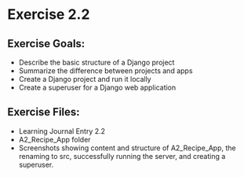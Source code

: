 # Exercise 2.2

## Exercise Goals: 
- Describe the basic structure of a Django project 
- Summarize the difference between projects and apps
- Create a Django project and run it locally
- Create a superuser for a Django web application


## Exercise Files: 
- Learning Journal Entry 2.2
- A2_Recipe_App folder
- Screenshots showing content and structure of A2_Recipe_App, the renaming to src, successfully running the server, and creating a superuser. 
